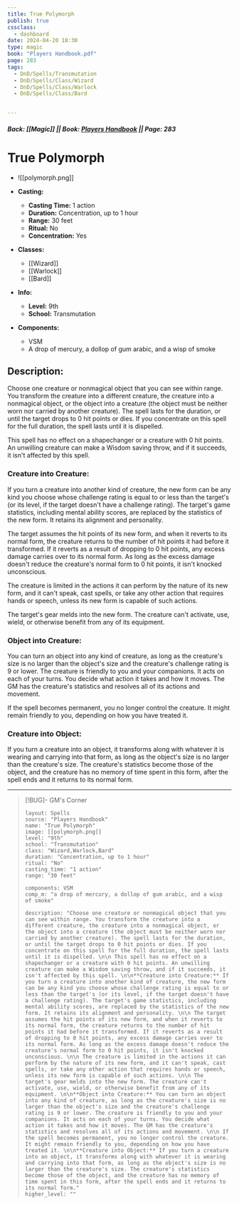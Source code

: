 ```yaml
---
title: True Polymorph
publish: true
cssclass:
  - dashboard
date: 2024-04-20 18:30
type: magic
book: "Players Handbook.pdf"
page: 283
tags:
  - DnD/Spells/Transmutation
  - DnD/Spells/Class/Wizard
  - DnD/Spells/Class/Warlock
  - DnD/Spells/Class/Bard


---
```


##### Back: [[Magic]] || Book: [Players Handbook](https://drive.google.com/drive/folders/1O5bhpYizcIT5xxAoLOuzCRht_PVS7VSG?usp=sharing) || Page: 283

# True Polymorph
- ![[polymorph.png]]
- **Casting:**
    - **Casting Time:** 1 action
    - **Duration:** Concentration, up to 1 hour
    - **Range:** 30 feet
    - **Ritual:** No
    - **Concentration:** Yes
- **Classes:**
    - [[Wizard]]
    - [[Warlock]]
    - [[Bard]]

- **Info:**
    - **Level:** 9th
    - **School:** Transmutation
- **Components:**
    - VSM
    - A drop of mercury, a dollop of gum arabic, and a wisp of smoke

## Description:
Choose one creature or nonmagical object that you can see within range. You transform the creature into a different creature, the creature into a nonmagical object, or the object into a creature (the object must be neither worn nor carried by another creature). The spell lasts for the duration, or until the target drops to 0 hit points or dies. If you concentrate on this spell for the full duration, the spell lasts until it is dispelled. 

 This spell has no effect on a shapechanger or a creature with 0 hit points. An unwilling creature can make a Wisdom saving throw, and if it succeeds, it isn't affected by this spell. 

### Creature into Creature: 
If you turn a creature into another kind of creature, the new form can be any kind you choose whose challenge rating is equal to or less than the target's (or its level, if the target doesn't have a challenge rating). The target's game statistics, including mental ability scores, are replaced by the statistics of the new form. It retains its alignment and personality.

The target assumes the hit points of its new form, and when it reverts to its normal form, the creature returns to the number of hit points it had before it transformed. If it reverts as a result of dropping to 0 hit points, any excess damage carries over to its normal form. As long as the excess damage doesn't reduce the creature's normal form to 0 hit points, it isn't knocked unconscious.

The creature is limited in the actions it can perform by the nature of its new form, and it can't speak, cast spells, or take any other action that requires hands or speech, unless its new form is capable of such actions.

The target's gear melds into the new form. The creature can't activate, use, wield, or otherwise benefit from any of its equipment.

### Object into Creature: 
You can turn an object into any kind of creature, as long as the creature's size is no larger than the object's size and the creature's challenge rating is 9 or lower. The creature is friendly to you and your companions. It acts on each of your turns. You decide what action it takes and how it moves. The GM has the creature's statistics and resolves all of its actions and movement.

If the spell becomes permanent, you no longer control the creature. It might remain friendly to you, depending on how you have treated it.

### Creature into Object: 
If you turn a creature into an object, it transforms along with whatever it is wearing and carrying into that form, as long as the object's size is no larger than the creature's size. The creature's statistics become those of the object, and the creature has no memory of time spent in this form, after the spell ends and it returns to its normal form.



---

> [!BUG]- GM's Corner
>
> ```statblock
> layout: Spells
> source: "Players Handbook"
> name: "True Polymorph"
> image: [[polymorph.png]]
> level: "9th"
> school: "Transmutation"
> class: "Wizard,Warlock,Bard"
> duration: "Concentration, up to 1 hour"
> ritual: "No"
> casting_time: "1 action"
> range: "30 feet"
>
> components: VSM
> comp_m: "a drop of mercury, a dollop of gum arabic, and a wisp of smoke"
>
> description: "Choose one creature or nonmagical object that you can see within range. You transform the creature into a different creature, the creature into a nonmagical object, or the object into a creature (the object must be neither worn nor carried by another creature). The spell lasts for the duration, or until the target drops to 0 hit points or dies. If you concentrate on this spell for the full duration, the spell lasts until it is dispelled. \n\n This spell has no effect on a shapechanger or a creature with 0 hit points. An unwilling creature can make a Wisdom saving throw, and if it succeeds, it isn't affected by this spell. \n\n**Creature into Creature:** If you turn a creature into another kind of creature, the new form can be any kind you choose whose challenge rating is equal to or less than the target's (or its level, if the target doesn't have a challenge rating). The target's game statistics, including mental ability scores, are replaced by the statistics of the new form. It retains its alignment and personality. \n\n The target assumes the hit points of its new form, and when it reverts to its normal form, the creature returns to the number of hit points it had before it transformed. If it reverts as a result of dropping to 0 hit points, any excess damage carries over to its normal form. As long as the excess damage doesn't reduce the creature's normal form to 0 hit points, it isn't knocked unconscious. \n\n The creature is limited in the actions it can perform by the nature of its new form, and it can't speak, cast spells, or take any other action that requires hands or speech, unless its new form is capable of such actions. \n\n The target's gear melds into the new form. The creature can't activate, use, wield, or otherwise benefit from any of its equipment. \n\n**Object into Creature:** You can turn an object into any kind of creature, as long as the creature's size is no larger than the object's size and the creature's challenge rating is 9 or lower. The creature is friendly to you and your companions. It acts on each of your turns. You decide what action it takes and how it moves. The GM has the creature's statistics and resolves all of its actions and movement. \n\n If the spell becomes permanent, you no longer control the creature. It might remain friendly to you, depending on how you have treated it. \n\n**Creature into Object:** If you turn a creature into an object, it transforms along with whatever it is wearing and carrying into that form, as long as the object's size is no larger than the creature's size. The creature's statistics become those of the object, and the creature has no memory of time spent in this form, after the spell ends and it returns to its normal form."
> higher_level: ""
> ```

